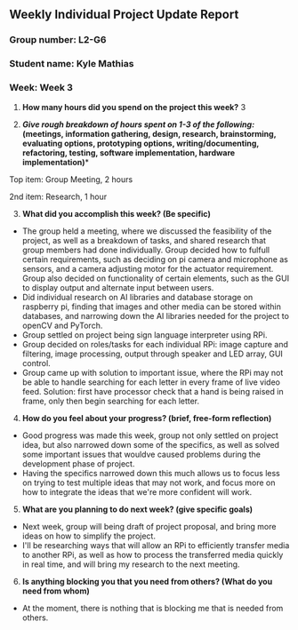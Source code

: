 ## Weekly Individual Project Update Report

### Group number: L2-G6

### Student name: Kyle Mathias

### Week: Week 3

1. **How many hours did you spend on the project this week?** 3

2. ***Give rough breakdown of hours spent on 1-3 of the following:* (meetings, information gathering, design, research, brainstorming, evaluating options, prototyping options, writing/documenting, refactoring, testing, software implementation, hardware implementation)***

  Top item: Group Meeting, 2 hours

  2nd item: Research, 1 hour

3. **What did you accomplish this week? (Be specific)**
  - The group held a meeting, where we discussed the feasibility of the project, as well as a breakdown of tasks, and shared research that group members had done individually. Group decided how to fulfull certain 
  requirements, such as deciding on pi camera and microphone as sensors, and a camera adjusting motor for the actuator requirement. Group also decided on functionality of certain elements, such as the GUI to display 
  output 
  and alternate input between users.
  - Did individual research on AI libraries and database storage on raspberry pi, finding that images and other media can be stored within databases, and narrowing down the AI libraries needed for the project to openCV 
  and PyTorch.
  - Group settled on project being sign language interpreter using RPi.
  - Group decided on roles/tasks for each individual RPi: image capture and filtering, image processing, output through speaker and LED array, GUI control.
  - Group came up with solution to important issue, where the RPi may not be able to handle searching for each letter in every frame of live video feed. Solution: first have processor check that a hand is being raised in 
  frame, only then begin searching for each letter.

4. **How do you feel about your progress? (brief, free-form reflection)**
  - Good progress was made this week, group not only settled on project idea, but also narrowed down some of the specifics, as well as solved some important issues that wouldve caused problems during the development phase 
  of project.
  - Having the specifics narrowed down this much allows us to focus less on trying to test multiple ideas that may not work, and focus more on how to integrate the ideas that we're more confident will work.

5. **What are you planning to do next week? (give specific goals)**
  - Next week, group will being draft of project proposal, and bring more ideas on how to simplify the project.
  - I'll be researching ways that will allow an RPi to efficiently transfer media to another RPi, as well as how to process the transferred media quickly in real time, and will bring my research to the next meeting. 
  
6. **Is anything blocking you that you need from others? (What do you need from whom)**
  - At the moment, there is nothing that is blocking me that is needed from others.
